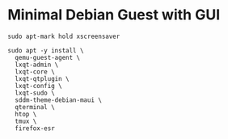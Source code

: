 # Minimal Debian Guest with GUI
    sudo apt-mark hold xscreensaver

    sudo apt -y install \
      qemu-guest-agent \
      lxqt-admin \
      lxqt-core \
      lxqt-qtplugin \
      lxqt-config \
      lxqt-sudo \
      sddm-theme-debian-maui \
      qterminal \
      htop \
      tmux \
      firefox-esr
  
